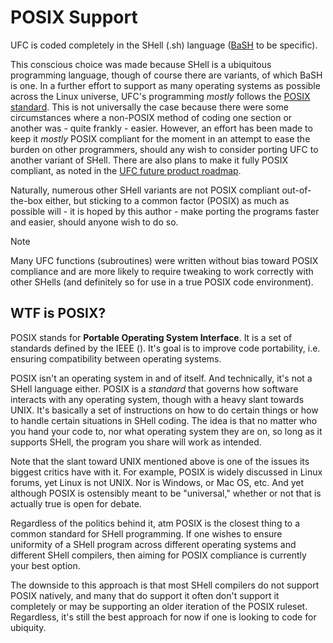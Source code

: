 # POSIX Support
UFC is coded completely in the SHell (.sh) language ([BaSH](https://datahacker.blog/linux/bash/bash-bourne-again-shell) to be specific).

This conscious choice was made because SHell is a ubiquitous programming language, though of course there are variants, of which BaSH is one. In a further effort to support as many operating systems as possible across the Linux universe, UFC's programming _mostly_ follows the [POSIX standard](https://pubs.opengroup.org/onlinepubs/9699919799). This is not universally the case because there were some circumstances where a non-POSIX method of coding one section or another was - quite frankly - easier. However, an effort has been made to keep it _mostly_ POSIX compliant for the moment in an attempt to ease the burden on other programmers, should any wish to consider porting UFC to another variant of SHell. There are also plans to make it fully POSIX compliant, as noted in the [UFC future product roadmap](/documentation/universal-fan-controller/roadmap.md#make-posix-great-again).

Naturally, numerous other SHell variants are not POSIX compliant out-of-the-box either, but sticking to a common factor (POSIX) as much as possible will - it is hoped by this author - make porting the programs faster and easier, should anyone wish to do so.

> [!NOTE]
> Many UFC functions (subroutines) were written without bias toward POSIX compliance and are more likely to require tweaking to work correctly with other SHells (and definitely so for use in a true POSIX code environment).

## WTF is POSIX?
POSIX stands for **Portable Operating System Interface**. It is a set of standards defined by the IEEE (). It's goal is to improve code portability, i.e. ensuring compatibility between operating systems.

POSIX isn't an operating system in and of itself. And technically, it's not a SHell language either. POSIX is a _standard_ that governs how software interacts with any operating system, though with a heavy slant towards UNIX. It's basically a set of instructions on how to do certain things or how to handle certain situations in SHell coding. The idea is that no matter who you hand your code to, nor what operating system they are on, so long as it supports SHell, the program you share will work as intended.

Note that the slant toward UNIX mentioned above is one of the issues its biggest critics have with it. For example, POSIX is widely discussed in Linux forums, yet Linux is not UNIX. Nor is Windows, or Mac OS, etc. And yet although POSIX is ostensibly meant to be "universal," whether or not that is actually true is open for debate.

Regardless of the politics behind it, atm POSIX is the closest thing to a common standard for SHell programming. If one wishes to ensure uniformity of a SHell program across different operating systems and different SHell compilers, then aiming for POSIX compliance is currently your best option.

The downside to this approach is that most SHell compilers do not support POSIX natively, and many that do support it often don't support it completely or may be supporting an older iteration of the POSIX ruleset. Regardless, it's still the best approach for now if one is looking to code for ubiquity.
